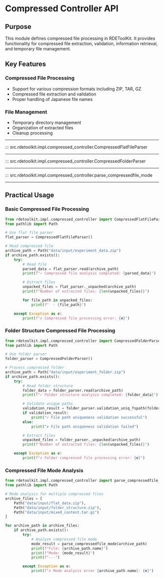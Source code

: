 # Compressed Controller API

## Purpose

This module defines compressed file processing in RDEToolKit. It provides functionality for compressed file extraction, validation, information retrieval, and temporary file management.

## Key Features

### Compressed File Processing
- Support for various compression formats including ZIP, TAR, GZ
- Compressed file extraction and validation
- Proper handling of Japanese file names

### File Management
- Temporary directory management
- Organization of extracted files
- Cleanup processing

---

::: src.rdetoolkit.impl.compressed_controller.CompressedFlatFileParser

---

::: src.rdetoolkit.impl.compressed_controller.CompressedFolderParser

---

::: src.rdetoolkit.impl.compressed_controller.parse_compressedfile_mode

---

## Practical Usage

### Basic Compressed File Processing

```python title="basic_compressed_processing.py"
from rdetoolkit.impl.compressed_controller import CompressedFlatFileParser, CompressedFolderParser
from pathlib import Path

# Use flat file parser
flat_parser = CompressedFlatFileParser()

# Read compressed file
archive_path = Path("data/input/experiment_data.zip")
if archive_path.exists():
    try:
        # Read file
        parsed_data = flat_parser.read(archive_path)
        print(f"✓ Compressed file analysis completed: {parsed_data}")

        # Extract files
        unpacked_files = flat_parser._unpacked(archive_path)
        print(f"Number of extracted files: {len(unpacked_files)}")

        for file_path in unpacked_files:
            print(f"  - {file_path}")

    except Exception as e:
        print(f"✗ Compressed file processing error: {e}")
```

### Folder Structure Compressed File Processing

```python title="folder_compressed_processing.py"
from rdetoolkit.impl.compressed_controller import CompressedFolderParser
from pathlib import Path

# Use folder parser
folder_parser = CompressedFolderParser()

# Process compressed folder
archive_path = Path("data/input/experiment_folder.zip")
if archive_path.exists():
    try:
        # Read folder structure
        folder_data = folder_parser.read(archive_path)
        print(f"✓ Folder structure analysis completed: {folder_data}")

        # Validate unique paths
        validation_result = folder_parser.validation_uniq_fspath(folder_data)
        if validation_result:
            print("✓ File path uniqueness validation successful")
        else:
            print("✗ File path uniqueness validation failed")

        # Extract files
        unpacked_files = folder_parser._unpacked(archive_path)
        print(f"Number of extracted files: {len(unpacked_files)}")

    except Exception as e:
        print(f"✗ Folder compressed file processing error: {e}")
```

### Compressed File Mode Analysis

```python title="compressed_mode_analysis.py"
from rdetoolkit.impl.compressed_controller import parse_compressedfile_mode
from pathlib import Path

# Mode analysis for multiple compressed files
archive_files = [
    Path("data/input/flat_data.zip"),
    Path("data/input/folder_structure.zip"),
    Path("data/input/mixed_content.tar.gz")
]

for archive_path in archive_files:
    if archive_path.exists():
        try:
            # Analyze compressed file mode
            mode_result = parse_compressedfile_mode(archive_path)
            print(f"File: {archive_path.name}")
            print(f"Mode: {mode_result}")
            print(f"---")

        except Exception as e:
            print(f"✗ Mode analysis error {archive_path.name}: {e}")
```
